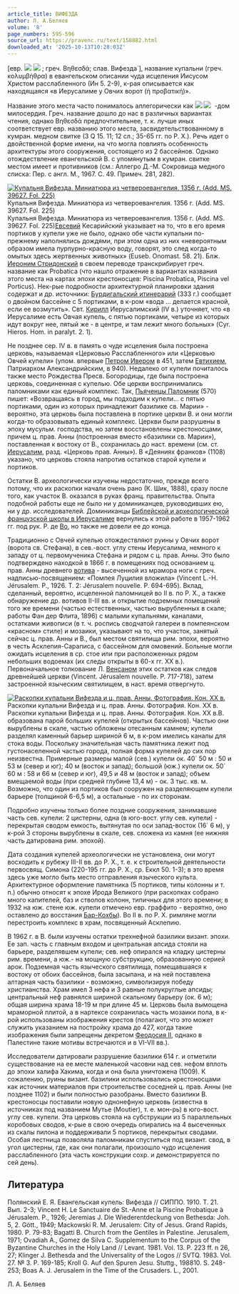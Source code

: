 ```yaml
---
article_title: ВИФЕЗДА
author: Л. А.Беляев
volume: '8'
page_numbers: 595-596
source_url: https://pravenc.ru/text/158882.html
downloaded_at: '2025-10-13T10:28:03Z'
---
```


[евр. ![](<https://pravenc.ru/char/26062/bEt /image.png>) ![](<https://pravenc.ru/char/26062/ eZdAtayin/image.png>) ; греч. Βηθεσδά; слав. <span class="cu">Вифезда́</span> ], название купальни (греч. κολυμβήθρα) в евангельском описании чуда исцеления Иисусом Христом расслабленного (Ин 5. 2-9), к-рая описывается как находящаяся «в Иерусалиме у Овчих ворот (ἡ προβατική)».

Название этого места часто понималось аллегорически как ![](<https://pravenc.ru/char/26062/bEt /image.png>) ![](<https://pravenc.ru/char/26062/ HesdA/image.png>)  -дом милосердия. Греч. название дошло до нас в различных вариантах чтения, однако Βηθεσδά предпочтительнее, т. к. лучше иных соответствует евр. названию этого места, засвидетельствованному в кумран. медном свитке (3 Q 15. 11; 12 сл.; 35-65 гг. по Р. Х.). Речь идет о двойственной форме имени, на что могла повлиять особенность архитектуры этого сооружения, состоящего из 2 бассейнов. Однако отождествление евангельской В. с упомянутым в кумран. свитке местом имеет и противников (см.: Аллегро Д.-М. Сокровища медного списка: Пер. с англ. М., 1967. С. 49. Примеч. 281, 282).

[![Купальня Вифезда. Миниатюра из четвероевангелия. 1356 г. (Add. MS. 39627. Fol. 225)](https://pravenc.ru/data/124/464/1234/i200.jpg "Кликните для увеличения картинки")](https://pravenc.ru/data/124/464/1234/i400.jpg)Купальня Вифезда. Миниатюра из четвероевангелия. 1356 г. (Add. MS. 39627. Fol. 225)  
Купальня Вифезда. Миниатюра из четвероевангелия. 1356 г. (Add. MS. 39627. Fol. 225)[Евсевий](https://pravenc.ru/text/Евсевий.html) Кесарийский указывает на то, что в его время портиков у купели уже не было, однако обе части купальни по-прежнему наполнялись дождями, при этом одна из них «невероятным образом имела пурпурно-красную воду, говорят, это след когда-то омытых здесь жертвенных животных» (Euseb. Onomast. 58. 21). Блж. [Иероним Стридонский](<https://pravenc.ru/text/Иероним Стридонский.html>) в своем переводе транскрибирует греч. название как Probatica (что нашло отражение в вариантах названия этого места на картах эпохи крестоносцев: Piscina Probatica, Piscina vel Porticus). Нек-рые подробности архитектурной планировки здания содержат и др. источники: [Бурдигальский итинерарий](<https://pravenc.ru/text/Бурдигальский итинерарий.html>) (333 г.) сообщает о двойном бассейне с 5 портиками, в к-ром «вода ... делается красной, если ее возмутить». Свт. [Кирилл](https://pravenc.ru/text/Кирилл.html) Иерусалимский (IV в.) уточняет, что «в Иерусалиме есть Овчая купель, с пятью портиками, четыре из которых идут вокруг нее, пятый же - в центре, и там лежит много больных» (Cyr. Hieros. Hom. in paralyt. 2. 1).

Не позднее сер. IV в. в память о чуде исцеления была построена церковь, называемая «Церковью Расслабленного» или «Церковью Овчей купели» (упом. впервые [Петром Ивером](<https://pravenc.ru/text/Петром Ивером.html>) в 451, затем [Евтихием](https://pravenc.ru/text/Евтихием.html), Патриархом Александрийским, в 940). Недалеко от купели почиталось также место Рождества Пресв. Богородицы, где была построена церковь, соединенная с купелью. Обе церкви воспринимались паломниками как единый комплекс. Так, [Пьяченцы Паломник](<https://pravenc.ru/text/Пьяченцы Паломник.html>) (570) пишет: «Возвращаясь в город, мы подходим к купели... с пятью портиками, один из которых принадлежит базилике св. Марии» - вероятно, эта церковь была поставлена в портике церкви В. и они могли когда-то образовывать единый комплекс. Церкви были разрушены в эпоху мусульм. господства, но затем восстановлены крестоносцами, причем ц. прав. Анны (построенная вместо «базилики св. Марии»), поставленная к востоку от В., сохранилась до наст. времени (см. ст. [Иерусалим](https://pravenc.ru/text/Иерусалим.html), разд. «Церковь прав. Анны»). В «Деяниях франков» (1108) указано, что церковь стояла напротив остатков старой купели и портиков.

Остатки В. археологически изучены недостаточно, прежде всего потому, что их раскопки начали очень рано (К. Шик, 1888), сразу после того, как участок В. оказался в руках франц. правительства. Опыта подобной работы еще не было ни у доминиканцев, руководивших ею, ни у др. исследователей. Доминиканцы [Библейской и археологической французской школы в Иерусалиме](<https://pravenc.ru/text/Библейской и археологической французской школы в Иерусалиме.html>) вернулись к этой работе в 1957-1962 гг. под рук. Р. де [Во](https://pravenc.ru/text/Во.html), но также не довели ее до конца.

Традиционно с Овчей купелью отождествляют руины у Овчих ворот (ворота св. Стефана), в сев.-вост. углу стены Иерусалима, немного к западу от ц. первомученика Стефана и рядом с ц. прав. Анны. Это было подтверждено находкой в 1866 г. в помещениях под основанием ц. прав. Анны древнего [вотива](https://pravenc.ru/text/вотива.html) - высеченной из мрамора ноги с греч. надписью-посвящением: «Помпея Луцилия вложила» (Vincent L.-H. Jérusalem. P., 1926. T. 2: Jérusalem nouvelle. P. 694-695). Вклад, сделанный, вероятно, исцеленной паломницей во II в. по Р. Х., а также обнаружение др. вотивов II-III вв. и открытие подземных помещений того же времени (частью естественных, частью вырубленных в скале; работы Фан дер Флита, 1896) с малыми купальнями, каналами, остатками живописи (в т. ч. роспись сводчатой галереи в помпеянском «красном» стиле) и мозаики, указывают на то, что участок, занятый сейчас ц. прав. Анны и В., был местом святилища рим. эпохи, вероятно в честь Асклепия-Сараписа, с бассейном для омовений. Больные могли ожидать исцеления в ср. стое или при расположенных рядом небольших водоемах (их следы открыты в 60-х гг. XX в.). Первоначальное толкование Л. [Венсаном](https://pravenc.ru/text/Венсан.html) этих остатков как следов древнейшей церкви (Vincent. Jérusalem nouvelle. P. 717-718), затем застроенной языческим святилищем, в наст. время отвергнуто.

[![Раскопки купальни Вифезда и ц. прав. Анны. Фотография. Кон. XX в.](https://pravenc.ru/data/769/463/1234/i200.jpg "Кликните для увеличения картинки")](https://pravenc.ru/data/769/463/1234/i400.jpg)Раскопки купальни Вифезда и ц. прав. Анны. Фотография. Кон. XX в.  
Раскопки купальни Вифезда и ц. прав. Анны. Фотография. Кон. XX в.В. образована парой больших купелей (открытых бассейнов). Частью они вырублены в скале, частью обложены отесанным камнем; купели разделял каменный барьер шириной 6 м, в к-ром имелись каналы для стока воды. Поскольку значительная часть памятника лежит под густонаселенной частью города, полная форма купелей до сих пор неизвестна. Примерные размеры малой (сев.) купели ок. 40´
50 м : 50 и 53 м (север и юг); 40 м (восток и запад); большой (юж.) купели ок. 50´
60 м : 58 и 66 м (север и юг), 49,5 и 48 м (восток и запад); объем вмещаемой воды (при средней глубине 13,4 м) - ок. 3 тыс. кв. м. Возможно, что один из портиков был сооружен на разделяющем купели барьере (толщиной 6-6,5 м), а остальные - по их сторонам.

Подробно изучены только более поздние сооружения, занимавшие часть сев. купели: 2 цистерны, одна (в юго-вост. углу сев. купели) - перекрытая сводом емкость, вытянутая по оси запад-восток (16´
6 м), у к-рой 3 стороны вырублены в скале, сев. сложена из камня (ее нижняя часть датирована рим. эпохой).

Дата создания купелей археологически не установлена, они могут восходить к рубежу III-II вв. до Р. Х., т. е. к строительной деятельности первосвящ. Симона (220-195 гг. до Р. Х., ср. Еккл 50. 1-3); в это время здесь уже могло быть место отправления языческого культа. Архитектурное оформление памятника (5 портиков, типы колонны и т. п.) обычно относят к эпохе Ирода Великого (при раскопках собрано много капителей, баз и стволов колонн, типичных для этого времени; в 1932 на юж. стене юж. купели отмечено евр. граффито - вероятно, оно оставлено до восстания [Бар-Кохбы](https://pravenc.ru/text/Бар-Кохбы.html)). Во II в. по Р. Х. римляне могли перестроить комплекс в храм, посвященный Асклепию.

В 1962 г. в В. были изучены остатки трехнефной базилики визант. эпохи. Ее зап. часть с главным входом и центральная апсида стояли на барьере, разделявшем купели; сев. неф опирался на кладку цистерны рим. времени, а юж.- на мощную субструкцию, образованную серией арок. Подземная часть языческого святилища, помещавшаяся к востоку от обоих бассейнов, была засыпана, и на ней поставлена алтарная часть базилики - возможно, символизируя победу христианства. Храм имел 3 нефа и 3 равные полукруглые апсиды; центральный неф равнялся шириной скальному барьеру (ок. 6 м); общая ширина храма 18-19 м при длине 45 м. Церковь была вымощена мраморной плитой, а в нартексе сохранилась часть мозаики пола, в к-рой использованы изображения крестов (полагают, что это может служить указанием на постройку храма до 427, когда такие изображения были запрещены декретом [Феодосия II](<https://pravenc.ru/text/Феодосий II.html>), однако в Палестине такие мотивы встречаются и в VI-VII вв.).

Исследователи датировали разрушение базилики 614 г. и отметили существование на ее месте маленькой часовни над сев. нефом вплоть до эпохи халифа Хакима, когда и она была уничтожена (1009). К сожалению, руины визант. базилики использовались крестоносцами как источник материалов при строительстве соседней ц. прав. Анны (не позднее 1102) и были полностью разобраны. Вместо базилики В. крестоносцы поставили новую однонефную церковь (известна в источниках под названием Мутье (Moutier), т. е. мон-рь) в юго-вост. углу сев. купели. Эта церковь стояла на субструкции из 5 параллельных коробовых сводов, к-рые в свою очередь опирались на 4 высеченных из скалы пилона и поддерживали 5 портиков, перекрытых сводами. Особая лестница позволяла паломникам спуститься под визант. свод, в угол цистерны, где, как они полагали, произошло чудо исцеления расслабленного (эта часть конструкции сохр. и демонстрируется по сей день).

## Литература

Полянский Е. Я. Евангельская купель: Вифезда // СИППО. 1910. Т. 21. Вып. 2-3; Vincent H. Le Sanctuaire de St.-Anne et la Piscine Probatique à Jérusalem. P., 1926; Jeremias J. Die Wiederentdeckung von Bethesda: Joh. 5, 2. Gött., 1949; Mackowski R. M. Jerusalem: City of Jesus. Grand Rapids, 1980. P. 79-83; Bagatti B. Church from the Gentiles in Palestine. Jerusalem, 1971; Ovadiah A., Gomez de Silva C. Supplementum to the Corpus of the Byzantine Churches in the Holy Land // Levant. 1981. Vol. 13. P. 223 ff. n 26, 27; Klinger J. Bethesda and the Universality of the Logos // SVTQ. 1983. Vol. 27. № 3. P. 169-185; Kroll G. Auf den Spuren Jesu. Stuttg., 198810. S. 248-253; Boas A. J. Jerusalem in the Time of the Crusaders. L., 2001.

Л. А.  Беляев
